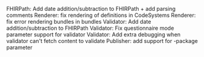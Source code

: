 FHIRPath: Add date addition/subtraction to FHIRPath + add parsing comments
Renderer: fix rendering of definitions in CodeSystems
Renderer: fix error rendering bundles in bundles
Validator: Add date addition/subtraction to FHIRPath 
Validator: Fix questionnaire mode parameter support for validator
Validator: Add extra debugging when validator can't fetch content to validate
Publisher: add support for -package parameter
